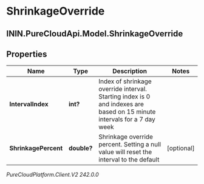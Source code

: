 # ShrinkageOverride

## ININ.PureCloudApi.Model.ShrinkageOverride

## Properties

|Name | Type | Description | Notes|
|------------ | ------------- | ------------- | -------------|
| **IntervalIndex** | **int?** | Index of shrinkage override interval. Starting index is 0 and indexes are based on 15 minute intervals for a 7 day week | |
| **ShrinkagePercent** | **double?** | Shrinkage override percent. Setting a null value will reset the interval to the default | [optional] |



_PureCloudPlatform.Client.V2 242.0.0_

